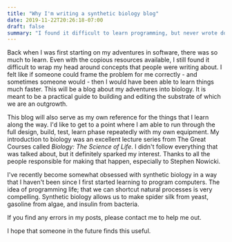 ```yaml
---
title: "Why I'm writing a synthetic biology blog"
date: 2019-11-22T20:26:18-07:00
draft: false
summary: "I found it difficult to learn programming, but never wrote down my progress. Now maybe my struggles with biology will be able to help someone else."
---
```


Back when I was first starting on my adventures in software, there was so much to learn. Even with the copious resources available, I still found it difficult to wrap my head around concepts that people were writing about. I felt like if someone could frame the problem for me correctly - and sometimes someone would - then I would have been able to learn things much faster. This will be a blog about my adventures into biology. It is meant to be a practical guide to building and editing the substrate of which we are an outgrowth.

This blog will also serve as my own reference for the things that I learn along the way. I'd like to get to a point where I am able to run through the full design, build, test, learn phase repeatedly with my own equipment. My introduction to biology was an excellent lecture series from The Great Courses called _Biology: The Science of Life_. I didn't follow everything that was talked about, but it definitely sparked my interest. Thanks to all the people responsible for making that happen, especially to Stephen Nowicki.

I've recently become somewhat obsessed with synthetic biology in a way that I haven't been since I first started learning to program computers. The idea of programming life; that we can shortcut natural processes is very compelling. Synthetic biology allows us to make spider silk from yeast, gasoline from algae, and insulin from bacteria.

If you find any errors in my posts, please contact me to help me out.

I hope that someone in the future finds this useful.

